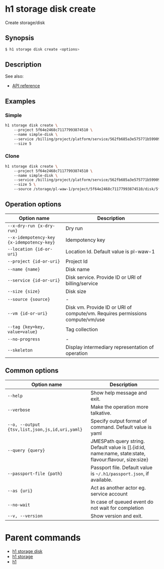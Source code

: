 
# h1 storage disk create

Create storage/disk

## Synopsis

```bash
$ h1 storage disk create <options>
```

## Description

See also:

* [API reference](https://api.hyperone.com/v2/docs#operation/storage_project_disk_create)

## Examples


### Simple

```bash
h1 storage disk create \ 
	--project 5f64e2468c71177993874510 \ 
	--name simple-disk \ 
	--service /billing/project/platform/service/562fb685a3e575771b599091 \ 
	--size 5
```
### Clone

```bash
h1 storage disk create \ 
	--project 5f64e2468c71177993874510 \ 
	--name simple-disk \ 
	--service /billing/project/platform/service/562fb685a3e575771b599091 \ 
	--size 5 \ 
	--source /storage/pl-waw-1/project/5f64e2468c71177993874510/disk/5f577a24494c5cfdec7830e5
```

## Operation options

| Option name                                   | Description                                                                   |
| --------------------------------------------- | ----------------------------------------------------------------------------- |
| ```--x-dry-run {x-dry-run}```                 | Dry run                                                                       |
| ```--x-idempotency-key {x-idempotency-key}``` | Idempotency key                                                               |
| ```--location {id-or-uri}```                  | Location Id. Default value is pl-waw-1                                        |
| ```--project {id-or-uri}```                   | Project Id                                                                    |
| ```--name {name}```                           | Disk name                                                                     |
| ```--service {id-or-uri}```                   | Disk service. Provide ID or URI of billing/service                            |
| ```--size {size}```                           | Disk size                                                                     |
| ```--source {source}```                       | -                                                                             |
| ```--vm {id-or-uri}```                        | Disk vm. Provide ID or URI of compute/vm. Requires permissions compute/vm/use |
| ```--tag {key=key, value=value}```            | Tag collection                                                                |
| ```--no-progress```                           | -                                                                             |
| ```--skeleton```                              | Display intermediary representation of operation                              |

## Common options

| Option name                                        | Description                                                                                               |
| -------------------------------------------------- | --------------------------------------------------------------------------------------------------------- |
| ```--help```                                       | Show help message and exit.                                                                               |
| ```--verbose```                                    | Make the operation more talkative.                                                                        |
| ```--o, --output {tsv,list,json,js,id,uri,yaml}``` | Specify output format of command. Default value is yaml                                                   |
| ```--query {query}```                              | JMESPath query string. Default value is [].\{id:id, name:name, state:state, flavour:flavour, size:size\}  |
| ```--passport-file {path}```                       | Passport file. Default value is ```~/.h1/passport.json```, if available.                                  |
| ```--as {uri}```                                   | Act as another actor eg. service account                                                                  |
| ```--no-wait```                                    | In case of queued event do not wait for completion                                                        |
| ```--v, --version```                               | Show version and exit.                                                                                    |

# Parent commands

* [h1 storage disk](./../README.md)
* [h1 storage](./../../README.md)
* [h1](./../../../README.md)
